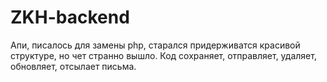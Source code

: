 # ZKH-backend
Апи, писалось для замены php, старался придерживатся красивой структуре, но чет странно вышло.
Код сохраняет, отправляет, удаляет, обновляет, отсылает письма.
